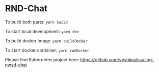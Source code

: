 # RND-Chat

To build both parts:
`yarn build`

To start local development:
`yarn dev`

To build docker image:
`yarn buildDocker`

To start docker container:
`yarn runDocker`

Please find Kubernetes project here: https://github.com/vyshkov/scaling-nwsd-chat